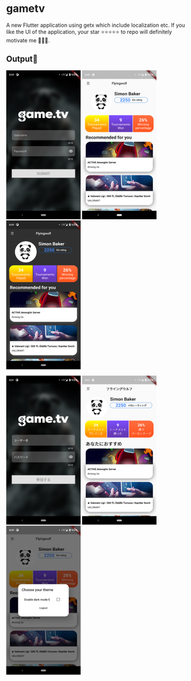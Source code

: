 # gametv

A new Flutter application using getx which include localization etc.
If you like the UI of the application, your star ⭐️⭐️⭐️⭐️⭐️ to repo will definitely motivate me 👦🏻😃.

## Output📱
<img src="assets/images/en_l.png" width="200" height="400" />   <img src="assets/images/en_h.png" width="200" height="400" />   <img src="assets/images/en_hd.png" width="200" height="400" />

<img src="assets/images/jp_l.png" width="200" height="400" />   <img src="assets/images/jp_h.png" width="200" height="400" />   <img src="assets/images/jp_d.png" width="200" height="400" />

